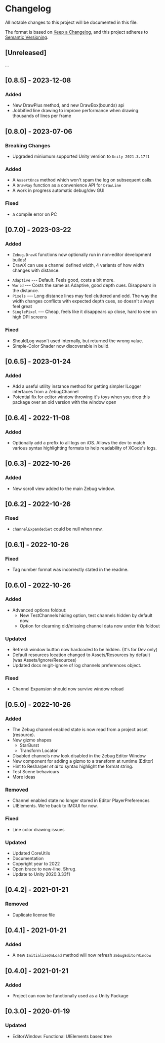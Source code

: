 # Changelog
All notable changes to this project will be documented in this file.

The format is based on [Keep a Changelog](https://keepachangelog.com/en/1.0.0/),
and this project adheres to [Semantic Versioning](https://semver.org/).

## [Unreleased]

...

## [0.8.5] - 2023-12-08

### Added
 * New DrawPlus method, and new DrawBox(bounds) api
 * Jobbified line drawing to improve performance when drawing thousands of lines per frame


## [0.8.0] - 2023-07-06

### Breaking Changes
* Upgraded miniumum supported Unity version to ` Unity 2021.3.17f1 ` 

### Added
 * A `AssertOnce` method which won't spam the log on subsequent calls.
 * A `DrawRay` function as a convenience API for `DrawLine`
 * A work in progress automatic debug/dev GUI

### Fixed
 * a compile error on PC



## [0.7.0] - 2023-03-22

### Added
- `Zebug.DrawX` functions now optionally run in non-editor development builds!
- DrawX can use a channel defined width, 4 variants of how width changes with distance.
* `Adaptive` --- Default. Feels good, costs a bit more.
* `World` --- Costs the same as Adaptive, good depth cues. Disappears in the distance.
* `Pixels` --- Long distance lines may feel cluttered and odd. The way the width changes conflicts
               with expected depth cues, so doesn't always feel great       
* `SinglePixel` --- Cheap, feels like it disappears up close, hard to see on high DPI screens

### Fixed
* ShouldLog wasn't used internally, but returned the wrong value.
* Simple-Color Shader now discoverable in build.

## [0.6.5] - 2023-01-24

### Added
- Add a useful utility instance method for getting simpler ILogger interfaces from a ZebugChannel
- Potential fix for editor window throwing it's toys when you drop this package over an old version with the window open

## [0.6.4] - 2022-11-08

### Added
- Optionally add a prefix to all logs on iOS. Allows the dev to match various syntax highlighting formats to help readability of XCode's logs. 

## [0.6.3] - 2022-10-26

### Added
- New scroll view added to the main Zebug window.

## [0.6.2] - 2022-10-26

### Fixed
- `channelExpandedSet` could be null when new.

## [0.6.1] - 2022-10-26

### Fixed
- Tag number format was incorrectly stated in the readme.

## [0.6.0] - 2022-10-26

### Added
- Advanced options foldout:
  - New TestChannels hiding option, test channels hidden by default now.
  - Option for clearning old/missing channel data now under this foldout 

### Updated
- Refresh window button now hardcoded to be hidden. (It's for Dev only)
- Default resources location changed to Assets/Resources by default (was Assets/Ignore/Resources)
- Updated docs re:git-ignore of log channels preferences object. 

### Fixed
- Channel Expansion should now survive window reload

## [0.5.0] - 2022-10-26
### Added
- The Zebug channel enabled state is now read from a project asset (resource).
- New gizmo shapes
  - StarBurst
  - Transform Locator
- Disabled channels now look disabled in the Zebug Editor Window
- New component for adding a gizmo to a transform at runtime (Editor)
- Hint to Resharper _et al_ to syntax highlight the format string.
- Test Scene behaviours
- More ideas

### Removed
- Channel enabled state no longer stored in Editor PlayerPreferences
- UIElements. We're back to IMGUI for now.

### Fixed
- Line color drawing issues 

### Updated
- Updated CoreUtils
- Documentation
- Copyright year to 2022
- Open brace to new-line. Shrug.
- Update to Unity 2020.3.33f1

## [0.4.2] - 2021-01-21
### Removed
 - Duplicate license file

## [0.4.1] - 2021-01-21

### Added
 - A new `InitializeOnLoad` method will now refresh `ZebugEditorWindow`  

## [0.4.0] - 2021-01-21

### Added
 - Project can now be functionally used as a Unity Package

## [0.3.0] - 2020-01-19

### Updated
- EditorWindow: Functional UIElements based tree
